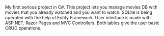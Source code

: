 My first serious project in C#.
This project lets you manage movies DB with movies that you already watched and you want to watch.
SQLite is being operated with the help of Entity Framework.
User interface is made with ASP.NET, Razor Pages and MVC Controllers.
Both tables give the user basic CRUD operations.
